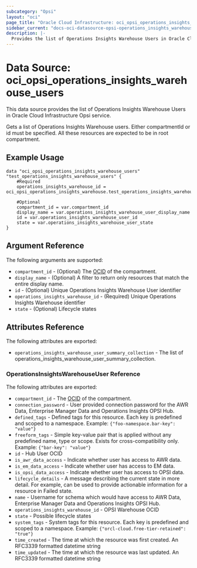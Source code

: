 ```yaml
---
subcategory: "Opsi"
layout: "oci"
page_title: "Oracle Cloud Infrastructure: oci_opsi_operations_insights_warehouse_users"
sidebar_current: "docs-oci-datasource-opsi-operations_insights_warehouse_users"
description: |-
  Provides the list of Operations Insights Warehouse Users in Oracle Cloud Infrastructure Opsi service
---
```


# Data Source: oci_opsi_operations_insights_warehouse_users
This data source provides the list of Operations Insights Warehouse Users in Oracle Cloud Infrastructure Opsi service.

Gets a list of Operations Insights Warehouse users. Either compartmentId or id must be specified. All these resources are expected to be in root compartment.


## Example Usage

```hcl
data "oci_opsi_operations_insights_warehouse_users" "test_operations_insights_warehouse_users" {
	#Required
	operations_insights_warehouse_id = oci_opsi_operations_insights_warehouse.test_operations_insights_warehouse.id

	#Optional
	compartment_id = var.compartment_id
	display_name = var.operations_insights_warehouse_user_display_name
	id = var.operations_insights_warehouse_user_id
	state = var.operations_insights_warehouse_user_state
}
```

## Argument Reference

The following arguments are supported:

* `compartment_id` - (Optional) The [OCID](https://docs.cloud.oracle.com/iaas/Content/General/Concepts/identifiers.htm) of the compartment.
* `display_name` - (Optional) A filter to return only resources that match the entire display name.
* `id` - (Optional) Unique Operations Insights Warehouse User identifier
* `operations_insights_warehouse_id` - (Required) Unique Operations Insights Warehouse identifier
* `state` - (Optional) Lifecycle states


## Attributes Reference

The following attributes are exported:

* `operations_insights_warehouse_user_summary_collection` - The list of operations_insights_warehouse_user_summary_collection.

### OperationsInsightsWarehouseUser Reference

The following attributes are exported:

* `compartment_id` - The [OCID](https://docs.cloud.oracle.com/iaas/Content/General/Concepts/identifiers.htm) of the compartment.
* `connection_password` - User provided connection password for the AWR Data,  Enterprise Manager Data and Operations Insights OPSI Hub.
* `defined_tags` - Defined tags for this resource. Each key is predefined and scoped to a namespace. Example: `{"foo-namespace.bar-key": "value"}` 
* `freeform_tags` - Simple key-value pair that is applied without any predefined name, type or scope. Exists for cross-compatibility only. Example: `{"bar-key": "value"}` 
* `id` - Hub User OCID
* `is_awr_data_access` - Indicate whether user has access to AWR data.
* `is_em_data_access` - Indicate whether user has access to EM data.
* `is_opsi_data_access` - Indicate whether user has access to OPSI data.
* `lifecycle_details` - A message describing the current state in more detail. For example, can be used to provide actionable information for a resource in Failed state.
* `name` - Username for schema which would have access to AWR Data,  Enterprise Manager Data and Operations Insights OPSI Hub.
* `operations_insights_warehouse_id` - OPSI Warehouse OCID
* `state` - Possible lifecycle states
* `system_tags` - System tags for this resource. Each key is predefined and scoped to a namespace. Example: `{"orcl-cloud.free-tier-retained": "true"}` 
* `time_created` - The time at which the resource was first created. An RFC3339 formatted datetime string
* `time_updated` - The time at which the resource was last updated. An RFC3339 formatted datetime string

